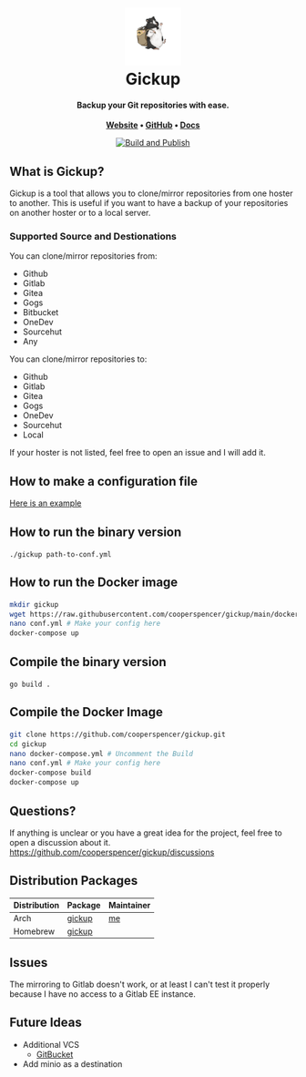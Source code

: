 <h1 align="center">
    <img src="https://github.com/cooperspencer/gickup/blob/main/gickup.png" style="width: 20%;" alt="logo">
    <br/>
    Gickup
</h1>

<h4 align="center">
    Backup your Git repositories with ease.
</h4>


<p align="center">
    <strong>
        <a href="https://cooperspencer.github.io/gickup-documentation/" target="_blank">Website</a>
        •
        <a href="https://github.com/cooperspencer/gickup/">GitHub</a>
        •
        <a href="https://cooperspencer.github.io/gickup-documentation/docs/" target="_blank">Docs</a>
    </strong>
</p>

<p align="center">
    <a href="https://github.com/cooperspencer/gickup/actions/workflows/docker.yml">
        <img alt="Build and Publish" src="https://github.com/cooperspencer/gickup/actions/workflows/docker.yml/badge.svg">
    </a>
</p>



## What is Gickup?
Gickup is a tool that allows you to clone/mirror repositories from one hoster to another.
This is useful if you want to have a backup of your repositories on another hoster or to a local server.


### Supported Source and Destionations
You can clone/mirror repositories from:
- Github
- Gitlab
- Gitea
- Gogs
- Bitbucket
- OneDev
- Sourcehut
- Any

You can clone/mirror repositories to:
- Github
- Gitlab
- Gitea
- Gogs
- OneDev
- Sourcehut
- Local


If your hoster is not listed, feel free to open an issue and I will add it.



## How to make a configuration file
[Here is an example](https://github.com/cooperspencer/gickup/blob/main/conf.example.yml)

## How to run the binary version
`./gickup path-to-conf.yml`

## How to run the Docker image
```bash
mkdir gickup
wget https://raw.githubusercontent.com/cooperspencer/gickup/main/docker-compose.yml
nano conf.yml # Make your config here
docker-compose up
```
## Compile the binary version
`go build .`

## Compile the Docker Image
```bash
git clone https://github.com/cooperspencer/gickup.git
cd gickup
nano docker-compose.yml # Uncomment the Build
nano conf.yml # Make your config here
docker-compose build
docker-compose up
```

## Questions?
If anything is unclear or you have a great idea for the project, feel free to open a discussion about it.
https://github.com/cooperspencer/gickup/discussions

## Distribution Packages
|Distribution|Package|Maintainer|
|---|---|---|
|Arch|[gickup](https://aur.archlinux.org/packages/gickup/)|[me](https://github.com/cooperspencer)|
|Homebrew|[gickup](https://formulae.brew.sh/formula/gickup#default)||

## Issues
The mirroring to Gitlab doesn't work, or at least I can't test it properly because I have no access to a Gitlab EE instance.

## Future Ideas
- Additional VCS
  - [GitBucket](https://gitbucket.github.io/)
- Add minio as a destination
